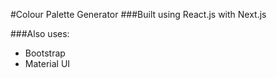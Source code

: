 #Colour Palette Generator
###Built using React.js with Next.js

###Also uses:
- Bootstrap
- Material UI